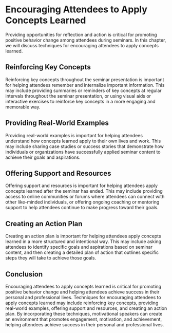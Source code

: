 # Encouraging Attendees to Apply Concepts Learned

Providing opportunities for reflection and action is critical for promoting positive behavior change among attendees during seminars. In this chapter, we will discuss techniques for encouraging attendees to apply concepts learned.

Reinforcing Key Concepts
------------------------

Reinforcing key concepts throughout the seminar presentation is important for helping attendees remember and internalize important information. This may include providing summaries or reminders of key concepts at regular intervals throughout the seminar presentation, or using visual aids or interactive exercises to reinforce key concepts in a more engaging and memorable way.

Providing Real-World Examples
-----------------------------

Providing real-world examples is important for helping attendees understand how concepts learned apply to their own lives and work. This may include sharing case studies or success stories that demonstrate how individuals or organizations have successfully applied seminar content to achieve their goals and aspirations.

Offering Support and Resources
------------------------------

Offering support and resources is important for helping attendees apply concepts learned after the seminar has ended. This may include providing access to online communities or forums where attendees can connect with other like-minded individuals, or offering ongoing coaching or mentoring support to help attendees continue to make progress toward their goals.

Creating an Action Plan
-----------------------

Creating an action plan is important for helping attendees apply concepts learned in a more structured and intentional way. This may include asking attendees to identify specific goals and aspirations based on seminar content, and then creating a detailed plan of action that outlines specific steps they will take to achieve those goals.

Conclusion
----------

Encouraging attendees to apply concepts learned is critical for promoting positive behavior change and helping attendees achieve success in their personal and professional lives. Techniques for encouraging attendees to apply concepts learned may include reinforcing key concepts, providing real-world examples, offering support and resources, and creating an action plan. By incorporating these techniques, motivational speakers can create an environment that promotes engagement, motivation, and achievement, helping attendees achieve success in their personal and professional lives.
